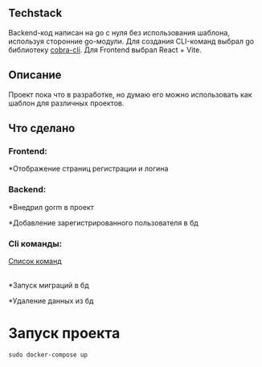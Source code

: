 <h2>Techstack</h2>
Backend-код написан на go с нуля без использования шаблона, используя сторонние go-модули. Для создания CLI-команд выбрал go библиотеку <a href="https://github.com/spf13/cobra">cobra-cli</a>. Для Frontend выбрал React + Vite.
<h2>Описание</h2>
Проект пока что в разработке, но думаю его можно использовать как шаблон для различных проектов.
<h2>Что сделано</h2>
<h3>Frontend:</h3>
<p>*Отображение страниц регистрации и логина</p>
<h3>Backend:</h3>
<p>*Внедрил gorm в проект</p>
<p>*Добавление зарегистрированного пользователя в бд</p>
<h3>Cli команды:</h3>
<a href="https://github.com/Alekssmv/GoChat/tree/main/src/Cli">Список команд</a>
<br></br>
<p>*Запуск миграций в бд</p>
<p>*Удаление данных из бд</p>
<h1>Запуск проекта</h1>
<div id="code-container" style="position: relative;">
  <pre><code id="code-snippet">sudo docker-compose up</code></pre>
</div>

